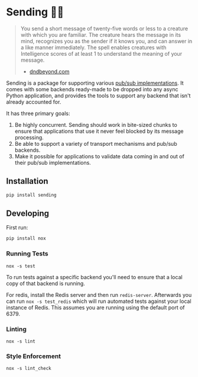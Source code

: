 # Sending 🧙🏽

> You send a short message of twenty-five words or less to a creature with which you are familiar.
> The creature hears the message in its mind, recognizes you as the sender if it knows you, and can answer in a like manner immediately.
> The spell enables creatures with Intelligence scores of at least 1 to understand the meaning of your message.
> - [dndbeyond.com](https://www.dndbeyond.com/spells/sending)

Sending is a package for supporting various [pub/sub implementations](https://en.wikipedia.org/wiki/Publish%E2%80%93subscribe_pattern).
It comes with some backends ready-made to be dropped into any async Python application, and provides the tools to support any backend
that isn't already accounted for.

It has three primary goals:
  1. Be highly concurrent. Sending should work in bite-sized chunks to ensure that applications that use it
     never feel blocked by its message processing.
  2. Be able to support a variety of transport mechanisms and pub/sub backends.
  3. Make it possible for applications to validate data coming in and out of their pub/sub implementations.

## Installation

```bash
pip install sending
```

## Developing

First run:

```bash
pip install nox
```

### Running Tests

```
nox -s test
```

To run tests against a specific backend you'll need to ensure that a local copy of that backend is running.

For redis, install the Redis server and then run `redis-server`. Afterwards you can run `nox -s test_redis` which will
run automated tests against your local instance of Redis. This assumes you are running using the default port of 6379.

### Linting

```
nox -s lint
```

### Style Enforcement

```
nox -s lint_check
```
